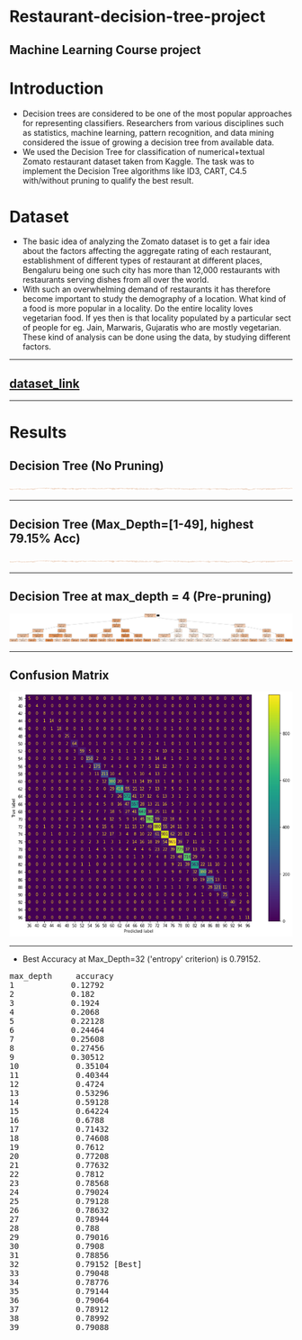 # Restaurant-decision-tree-project
## Machine Learning Course project

# Introduction
- Decision trees are considered to be one of the most popular approaches for representing classifiers. Researchers from various disciplines such as statistics, machine learning, pattern recognition, and data mining considered the issue of growing a decision tree from available data.
- We used the Decision Tree for classification of numerical+textual Zomato restaurant dataset taken from Kaggle. The task was to implement the Decision Tree algorithms like ID3, CART, C4.5 with/without pruning to qualify the best result.  


# Dataset

- The basic idea of analyzing the Zomato dataset is to get a fair idea about the factors affecting the aggregate rating of each restaurant, establishment of different types of restaurant at different places, Bengaluru being one such city has more than 12,000 restaurants with restaurants serving dishes from all over the world.
- With such an overwhelming demand of restaurants it has therefore become important to study the demography of a location. What kind of a food is more popular in a locality. Do the entire locality loves vegetarian food. If yes then is that locality populated by a particular sect of people for eg. Jain, Marwaris, Gujaratis who are mostly vegetarian. These kind of analysis can be done using the data, by studying different factors.
----
##     [dataset_link](https://www.kaggle.com/datasets/himanshupoddar/zomato-bangalore-restaurants)
----
# Results

## Decision Tree (No Pruning)
<p align="center">
<img src=".\results\no_pruning_zomato.png">
</p>

----
## Decision Tree (Max_Depth=[1-49], highest 79.15% Acc)
<p align="center">
<img src=".\results\max_depth=50.png">
</p>

----
## Decision Tree at max_depth = 4 (Pre-pruning)
<p align="center">
<img src=".\results\depth5.png">
</p>

----

## Confusion Matrix
<p align="center">
<img src=".\results\finalcm.png">
</p>

----
- Best Accuracy at Max_Depth=32 ('entropy' criterion) is 0.79152.
<pre>
max_depth     accuracy
1            0.12792
2            0.182
3            0.1924
4            0.2068
5            0.22128
6            0.24464
7            0.25608
8            0.27456
9            0.30512
10            0.35104
11            0.40344
12            0.4724
13            0.53296
14            0.59128
15            0.64224
16            0.6788
17            0.71432
18            0.74608
19            0.7612
20            0.77208
21            0.77632
22            0.7812
23            0.78568
24            0.79024
25            0.79128
26            0.78632
27            0.78944
28            0.788
29            0.79016
30            0.7908
31            0.78856
32            0.79152 [Best]
33            0.79048
34            0.78776
35            0.79144
36            0.79064
37            0.78912
38            0.78992
39            0.79088
</pre>